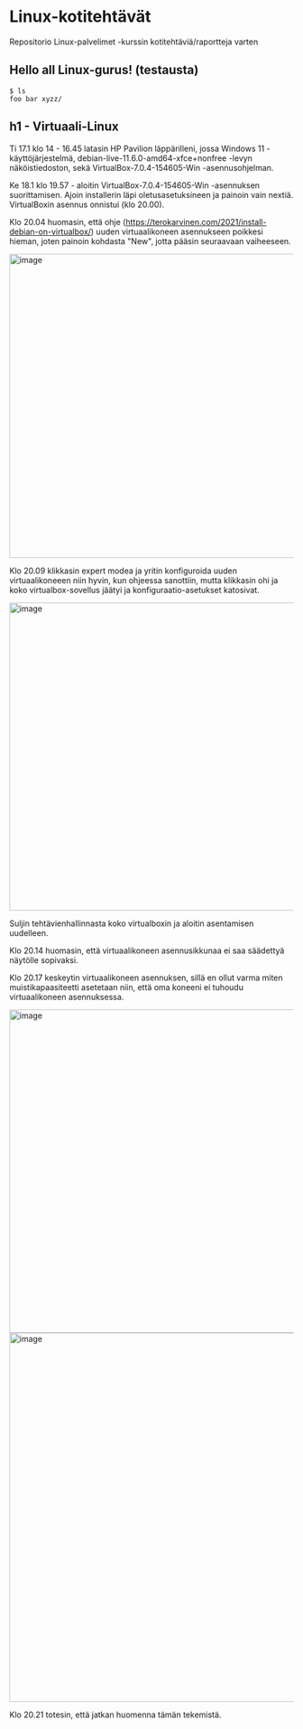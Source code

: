# Linux-kotitehtävät
Repositorio Linux-palvelimet -kurssin kotitehtäviä/raportteja varten

## Hello all Linux-gurus! (testausta)

    $ ls
    foo bar xyzz/
    

## h1 - Virtuaali-Linux

Ti 17.1 klo 14 - 16.45 latasin HP Pavilion läppärilleni, jossa Windows 11 -käyttöjärjestelmä, debian-live-11.6.0-amd64-xfce+nonfree -levyn näköistiedoston, sekä VirtualBox-7.0.4-154605-Win -asennusohjelman.

Ke 18.1 klo 19.57 - aloitin VirtualBox-7.0.4-154605-Win -asennuksen suorittamisen.
Ajoin installerin läpi oletusasetuksineen ja painoin vain nextiä. VirtualBoxin asennus onnistui (klo 20.00).

Klo 20.04 huomasin, että ohje (https://terokarvinen.com/2021/install-debian-on-virtualbox/) uuden virtuaalikoneen asennukseen poikkesi hieman, joten painoin kohdasta "New", jotta pääsin seuraavaan vaiheeseen.

<img width="538" alt="image" src="https://user-images.githubusercontent.com/89454122/213259854-bdbbd2f0-8426-46d4-a52c-3b68458087bf.png">

Klo 20.09 klikkasin expert modea ja yritin konfiguroida uuden virtuaalikoneeen niin hyvin, kun ohjeessa sanottiin, mutta klikkasin ohi ja koko virtualbox-sovellus jäätyi ja konfiguraatio-asetukset katosivat.

<img width="545" alt="image" src="https://user-images.githubusercontent.com/89454122/213261037-bb4b1e04-7e40-4bc0-951c-b522a978feaf.png">

Suljin tehtävienhallinnasta koko virtualboxin ja aloitin asentamisen uudelleen.

Klo 20.14 huomasin, että virtuaalikoneen asennusikkunaa ei saa säädettyä näytölle sopivaksi.

Klo 20.17 keskeytin virtuaalikoneen asennuksen, sillä en ollut varma miten muistikapaasiteetti asetetaan niin, että oma koneeni ei tuhoudu virtuaalikoneen asennuksessa.

<img width="572" alt="image" src="https://user-images.githubusercontent.com/89454122/213262606-044e2b1e-df53-4c00-8c6b-7f5e294890c0.png">

<img width="653" alt="image" src="https://user-images.githubusercontent.com/89454122/213262661-816fc9c9-5fbb-41c7-9066-681469c73a37.png">

Klo 20.21 totesin, että jatkan huomenna tämän tekemistä.

